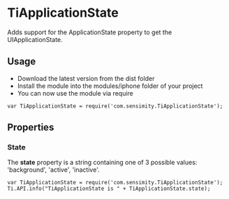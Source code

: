 # TiApplicationState

Adds support for the ApplicationState property to get the UIApplicationState.

## Usage

* Download the latest version from the dist folder
* Install the module into the modules/iphone folder of your project
* You can now use the module via require

~~~
var TiApplicationState = require('com.sensimity.TiApplicationState');
~~~

## Properties

### State

The <b>state</b> property is a string containing one of 3 possible values: 'background', 'active', 'inactive'. 

~~~
var TiApplicationState = require('com.sensimity.TiApplicationState');
Ti.API.info("TiApplicationState is " + TiApplicationState.state);
~~~